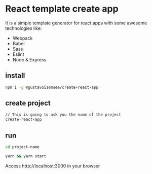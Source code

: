 # React template create app

It is a simple template generator for react apps with some awesome technologies like:
* Webpack
* Babel
* Sass
* Eslint
* Node & Express


## install

```sh
npm i -g @gustavoisensee/create-react-app
```

## create project

```sh
// This is going to ask you the name of the project
create-react-app
```

## run

```sh
cd project-name

yarn && yarn start
```

Access http://localhost:3000 in your browser
